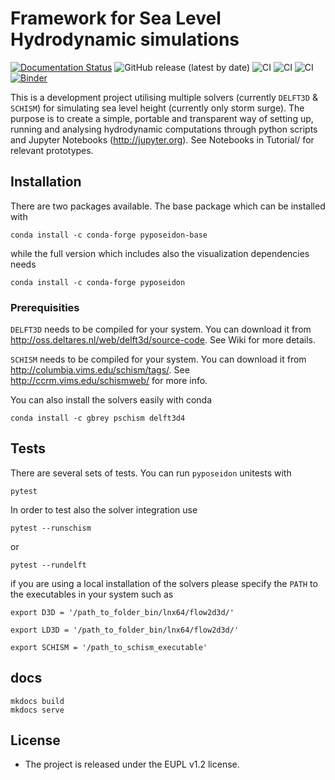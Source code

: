 Framework for Sea Level Hydrodynamic simulations
================================================

[![Documentation Status](https://readthedocs.org/projects/pyposeidon/badge/?version=latest)](https://pyposeidon.readthedocs.io/en/latest/?badge=latest) ![GitHub release (latest by date)](https://img.shields.io/github/v/release/ec-jrc/pyPoseidon) ![CI](https://github.com/ec-jrc/pyPoseidon/actions/workflows/conda_pip.yml/badge.svg) ![CI](https://github.com/ec-jrc/pyPoseidon/actions/workflows/conda_only.yml/badge.svg) ![CI](https://github.com/ec-jrc/pyPoseidon/actions/workflows/code_quality.yml/badge.svg) [![Binder](https://mybinder.org/badge_logo.svg)](https://mybinder.org/v2/gh/ec-jrc/pyPoseidon/master?urlpath=%2Flab)

This is a development project utilising multiple solvers (currently `DELFT3D` & `SCHISM`) for simulating sea level height (currently only storm surge). The purpose is to create a simple, portable and transparent way of setting up, running and analysing hydrodynamic computations through python scripts and Jupyter Notebooks (http://jupyter.org). See Notebooks in Tutorial/ for relevant prototypes.

## Installation

There are two packages available. The base package which can be installed with

`conda install -c conda-forge pyposeidon-base`

while the full version which includes also the visualization dependencies needs

`conda install -c conda-forge pyposeidon`


### Prerequisities

`DELFT3D` needs to be compiled for your system. You can download it from http://oss.deltares.nl/web/delft3d/source-code. See Wiki for more details.

`SCHISM` needs to be compiled for your system. You can download it from  http://columbia.vims.edu/schism/tags/. See http://ccrm.vims.edu/schismweb/ for more info.


You can also install the solvers easily with conda

`conda install -c gbrey pschism delft3d4`


## Tests

There are several sets of tests. You can run `pyposeidon` unitests with

`pytest`

In order to test also the solver integration use

`pytest --runschism`

or

`pytest --rundelft`

if you are using a local installation of the solvers please specify the `PATH` to the executables in your system such as

`export D3D = '/path_to_folder_bin/lnx64/flow2d3d/'`

`export LD3D = '/path_to_folder_bin/lnx64/flow2d3d/'`

`export SCHISM = '/path_to_schism_executable'`

## docs

```
mkdocs build
mkdocs serve
```

## License
* The project is released under the EUPL v1.2 license.
